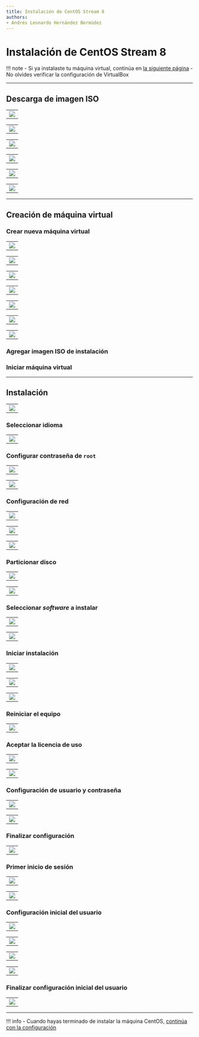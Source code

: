 ```yaml
---
title: Instalación de CentOS Stream 8
authors:
- Andrés Leonardo Hernández Bermúdez
---
```


# Instalación de CentOS Stream 8

!!! note
    - Si ya instalaste tu máquina virtual, continúa en [la siguiente página](../centos-configure)
    - No olvides verificar la configuración de VirtualBox

--------------------------------------------------------------------------------

## Descarga de imagen ISO

|      |
|:----:|
| ![](img/centos-8/download/centos-001-homepage.png) |

|      |
|:----:|
| ![](img/centos-8/download/centos-002-stream-8-x86_64.png) |

|      |
|:----:|
| ![](img/centos-8/download/centos-003-select-mirror.png) |

|      |
|:----:|
| ![](img/centos-8/download/centos-004-download-iso.png) |

|      |
|:----:|
| ![](img/centos-8/download/centos-005-iso.png) |

|      |
|:----:|
| ![](img/centos-8/download/centos-006-downloaded.png) |

--------------------------------------------------------------------------------

## Creación de máquina virtual

### Crear nueva máquina virtual

|      |
|:----:|
| ![](img/centos-8/virtualbox/centos-001-virtualbox-new-vm.png) |

<!--
|      |
|:----:|
| ![](img/centos-8/virtualbox/centos-001-virtualbox-new-vm-OK.png) |
-->

|      |
|:----:|
| ![](img/centos-8/virtualbox/centos-002-virtualbox-vm-name.png) |

|      |
|:----:|
| ![](img/centos-8/virtualbox/centos-003-virtualbox-vm-ram.png) |

|      |
|:----:|
| ![](img/centos-8/virtualbox/centos-004-virtualbox-vm-disk.png) |

|      |
|:----:|
| ![](img/centos-8/virtualbox/centos-005-virtualbox-vm-disk-type.png) |

|      |
|:----:|
| ![](img/centos-8/virtualbox/centos-006-virtualbox-vm-disk-allocation.png) |

|      |
|:----:|
| ![](img/centos-8/virtualbox/centos-007-virtualbox-vm-disk-size.png) |

### Agregar imagen ISO de instalación

### Iniciar máquina virtual

--------------------------------------------------------------------------------

## Instalación

|      |
|:----:|
| ![](img/centos-8/install/centos-001-install-boot-menu.png.png) |

### Seleccionar idioma

|      |
|:----:|
| ![](img/centos-8/install/centos-002-install-language.png) |

### Configurar contraseña de `root`

|      |
|:----:|
| ![](img/centos-8/install/centos-003-install-root-password-select.png) |

|      |
|:----:|
| ![](img/centos-8/install/centos-004-install-root-password.png) |

### Configuración de red

|      |
|:----:|
| ![](img/centos-8/install/centos-005-install-network-select.png) |

|      |
|:----:|
| ![](img/centos-8/install/centos-006-install-network-configuration-off.png) |

|      |
|:----:|
| ![](img/centos-8/install/centos-006-install-network-configuration.png) |

### Particionar disco

|      |
|:----:|
| ![](img/centos-8/install/centos-007-install-partition-select.png) |

|      |
|:----:|
| ![](img/centos-8/install/centos-008-install-partition-disk.png) |

### Seleccionar _software_ a instalar

|      |
|:----:|
| ![](img/centos-8/install/centos-009-install-software-select.png) |

|      |
|:----:|
| ![](img/centos-8/install/centos-010-install-software-select-server.png) |


### Iniciar instalación

|      |
|:----:|
| ![](img/centos-8/install/centos-011-install-begin.png) |

|      |
|:----:|
| ![](img/centos-8/install/centos-012-install-downloading.png) |

|      |
|:----:|
| ![](img/centos-8/install/centos-013-install-complete.png) |

### Reiniciar el equipo

|      |
|:----:|
| ![](img/centos-8/install/centos-014-install-reboot.png) |

### Aceptar la licencia de uso

|      |
|:----:|
| ![](img/centos-8/install/centos-015-install-license-select.png) |

|      |
|:----:|
| ![](img/centos-8/install/centos-016-install-license-accept.png) |

### Configuración de usuario y contraseña

|      |
|:----:|
| ![](img/centos-8/install/centos-017-install-user-select.png) |

|      |
|:----:|
| ![](img/centos-8/install/centos-018-install-user-create.png) |

### Finalizar configuración

|      |
|:----:|
| ![](img/centos-8/install/centos-019-install-finish-configuration.png) |

### Primer inicio de sesión

|      |
|:----:|
| ![](img/centos-8/install/centos-020-install-first-login-user.png) |

|      |
|:----:|
| ![](img/centos-8/install/centos-021-install-first-login-password.png) |

### Configuración inicial del usuario

|      |
|:----:|
| ![](img/centos-8/install/centos-022-install-first-login-welcome.png) |

|      |
|:----:|
| ![](img/centos-8/install/centos-023-install-first-login-keyboard.png) |

|      |
|:----:|
| ![](img/centos-8/install/centos-024-install-first-login-privacy.png) |

|      |
|:----:|
| ![](img/centos-8/install/centos-025-install-first-login-accounts.png) |

### Finalizar configuración inicial del usuario

|      |
|:----:|
| ![](img/centos-8/install/centos-026-install-first-login-complete.png) |

--------------------------------------------------------------------------------

!!! info
    - Cuando hayas terminado de instalar la máquina CentOS, [continúa con la configuración](../centos-configure)

